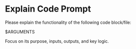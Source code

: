 # Explain Code Prompt

Please explain the functionality of the following code block/file:

$ARGUMENTS

Focus on its purpose, inputs, outputs, and key logic.

